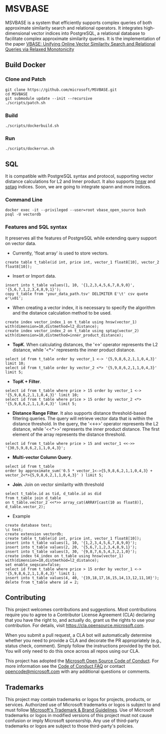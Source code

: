 # MSVBASE

MSVBASE is a system that efficiently supports complex queries of both approximate similarity search and relational operators. It integrates high-dimensional vector indices into PostgreSQL, a relational database to facilitate complex approximate similarity queries.
It is the implementation of the paper [VBASE: Unifying Online Vector Similarity Search and Relational Queries via Relaxed Monotonicity](https://www.usenix.org/system/files/osdi23-zhang-qianxi_1.pdf)
## **Build Docker**
### **Clone and Patch**
```
git clone https://github.com/microsoft/MSVBASE.git
cd MSVBASE
git submodule update --init --recursive
./scripts/patch.sh
```
### **Build**
```
./scripts/dockerbuild.sh
```

### **Run**
```
./scripts/dockerrun.sh
```

## **SQL**
It is compatible with PostgreSQL syntax and protocol, supporting vector distance calculations for L2 and Inner product. It also supports [hnsw](https://github.com/nmslib/hnswlib) and [sptag](https://github.com/microsoft/SPTAG/) indices. Soon, we are going to integrate spann and more indices.
### **Command Line**
```
docker exec -it --privileged --user=root vbase_open_source bash
psql -U vectordb
```

### **Features and SQL syntax**
It preserves all the features of PostgreSQL while extending query support on vector data.
* Currently, 'float array' is used to store vectors.
```
create table t_table(id int, price int, vector_1 float8[10], vector_2 float8[10]);
```
* Insert or Import data.
```
insert into t_table values(1, 10, '{1,2,3,4,5,6,7,8,9,0}', '{5,6,7,1,2,3,4,8,9,1}');
copy t_table from 'your_data_path.tsv' DELIMITER E'\t' csv quote e'\x01';
```
* When creating a vector index, it is necessary to specify the algorithm and the distance calculation method to be used.
```
create index vector_index_1 on t_table using hnsw(vector_1) with(dimension=10,distmethod=l2_distance);
create index vector_index_2 on t_table using sptag(vector_2) with(dimension=10,distmethod=inner_product_distance);
```
* **TopK**. When calculating distances, the '<->' operator represents the L2 distance, while '<*>' represents the inner product distance.
```
select id from t_table order by vector_1 <-> '{5,9,8,6,2,1,1,0,4,3}' limit 10;
select id from t_table order by vector_2 <*> '{5,9,8,6,2,1,1,0,4,3}' limit 5;
```
* **TopK + Filter**.
```
select id from t_table where price > 15 order by vector_1 <-> '{5,9,8,6,2,1,1,0,4,3}' limit 10;
select id from t_table where price > 15 order by vector_2 <*> '{5,9,8,6,2,1,1,0,4,3}' limit 5;
```
* **Distance Range Filter**. It also supports distance threshold-based filtering queries. The query will retrieve vector data that is within the distance threshold.
In the query, the '<<->>' operator represents the L2 distance, while '<<*>>' represents the inner product distance.
The first element of the array represents the distance threshold.
```
select id from t_table where price > 15 and vector_1 <<->> '{30,5,9,8,6,2,1,1,0,4,3}';
```
* **Multi-vector Column Query**.
```
select id from t_table
order by approximate_sum('0.5 * vector_1<->{5,9,8,6,2,1,1,0,4,3} + vector_2<*>{5,9,8,6,2,1,1,0,4,3}' ) limit 5;
```
* **Join**. Join on vector similarity with threshold
```
select t_table.id as tid, d_table.id as did
from t_table join d_table
on t_table.vector_2 <<*>> array_cat(ARRAY[cast(10 as float8)], d_table.vector_2);
```

* Example
```
create database test;
\c test;
create extension vectordb;
create table t_table(id int, price int, vector_1 float8[10]);
insert into t_table values(1, 10, '{1,2,3,4,5,6,7,8,9,0}');
insert into t_table values(2, 20, '{5,6,7,1,2,3,4,8,9,1}');
insert into t_table values(3, 30, '{9,8,7,6,5,4,3,2,1,0}');
create index t4_index on t_table using hnsw(vector_1) with(dimension=10,distmethod=l2_distance);
set enable_seqscan=false;
select id from t_table where price > 15 order by vector_1 <-> '{5,9,8,6,2,1,1,0,4,3}' limit 1;
insert into t_table values(4, 40, '{19,18,17,16,15,14,13,12,11,10}');
delete from t_table where id = 2;
```

## Contributing

This project welcomes contributions and suggestions.  Most contributions require you to agree to a
Contributor License Agreement (CLA) declaring that you have the right to, and actually do, grant us
the rights to use your contribution. For details, visit https://cla.opensource.microsoft.com.

When you submit a pull request, a CLA bot will automatically determine whether you need to provide
a CLA and decorate the PR appropriately (e.g., status check, comment). Simply follow the instructions
provided by the bot. You will only need to do this once across all repos using our CLA.

This project has adopted the [Microsoft Open Source Code of Conduct](https://opensource.microsoft.com/codeofconduct/).
For more information see the [Code of Conduct FAQ](https://opensource.microsoft.com/codeofconduct/faq/) or
contact [opencode@microsoft.com](mailto:opencode@microsoft.com) with any additional questions or comments.

## Trademarks

This project may contain trademarks or logos for projects, products, or services. Authorized use of Microsoft 
trademarks or logos is subject to and must follow 
[Microsoft's Trademark & Brand Guidelines](https://www.microsoft.com/en-us/legal/intellectualproperty/trademarks/usage/general).
Use of Microsoft trademarks or logos in modified versions of this project must not cause confusion or imply Microsoft sponsorship.
Any use of third-party trademarks or logos are subject to those third-party's policies.
